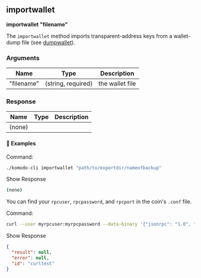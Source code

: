 ## importwallet

**importwallet "filename"**

The `importwallet` method imports transparent-address keys from a wallet-dump file (see [dumpwallet](https://docs.komodoplatform.com/basic-docs/komodo-api/wallet.html#dumpwallet)).

### Arguments

| Name       | Type               | Description     |
| ---------- | ------------------ | --------------- |
| "filename" | (string, required) | the wallet file |

### Response

| Name   | Type | Description |
| ------ | ---- | ----------- |
| (none) |      |             |

#### 📌 Examples

Command:

```bash
./komodo-cli importwallet "path/to/exportdir/nameofbackup"
```

Show Response

```bash
(none)
```

You can find your `rpcuser`, `rpcpassword`, and `rpcport` in the coin's `.conf` file.

Command:

```bash
curl --user myrpcuser:myrpcpassword --data-binary '{"jsonrpc": "1.0", "id":"curltest", "method": "importwallet", "params": ["path/to/exportdir/nameofbackup"] }' -H 'content-type: text/plain;' http://127.0.0.1:myrpcport/
```

Show Response

```json
{
  "result": null,
  "error": null,
  "id": "curltest"
}
```
